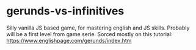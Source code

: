 # gerunds-vs-infinitives

Silly vanilla JS based game, for mastering english and JS skills.
Probably will be a first level from game serie.
Sorced mostly on this tutorial: https://www.englishpage.com/gerunds/index.htm
